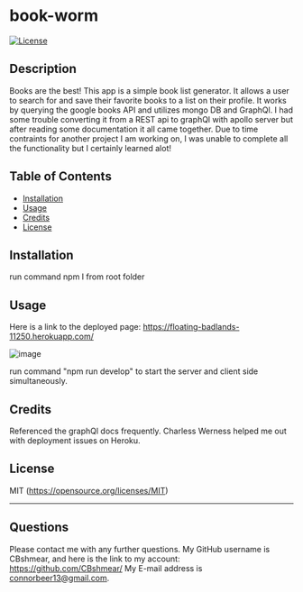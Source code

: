 # book-worm

[![License](https://img.shields.io/badge/license-MIT-blue.svg)](https://opensource.org/licenses/MIT)


## Description

Books are the best! This app is a simple book list generator. It allows a user to search for and save their favorite books to a list on their profile. It works by querying the google books API and utilizes mongo DB and GraphQl. I had some trouble converting it from a REST api to graphQl with apollo server but after reading some documentation it all came together. Due to time contraints for another project I am working on, I was unable to complete all the functionality but I certainly learned alot!

## Table of Contents 


- [Installation](#Installation)
- [Usage](#Usage)
- [Credits](#Credits)
- [License](#License)

## Installation

run command npm I from root folder

## Usage
Here is a link to the deployed page:  https://floating-badlands-11250.herokuapp.com/

![image](https://user-images.githubusercontent.com/112667575/229648660-edb3914e-ad8f-4994-82de-d8308bfdb94c.png)


run command "npm run develop" to start the server and client side simultaneously. 





## Credits
Referenced the graphQl docs frequently. 
Charless Werness helped me out with deployment issues on Heroku. 


## License

MIT
(https://opensource.org/licenses/MIT)



---

## Questions
Please contact me with any further questions.
My GitHub username is CBshmear, and here is the link to my account: https://github.com/CBshmear/ 
My E-mail address is connorbeer13@gmail.com.
